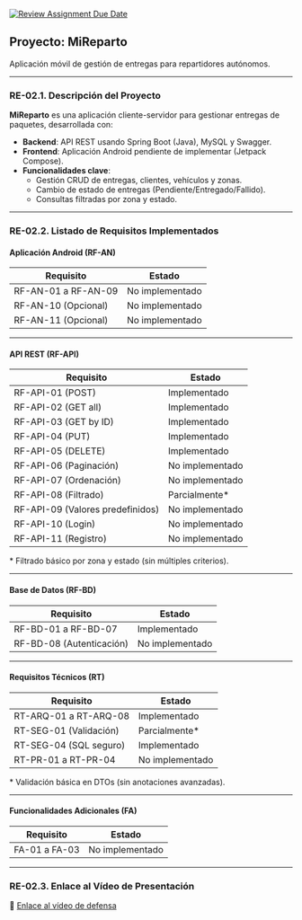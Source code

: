 [![Review Assignment Due Date](https://classroom.github.com/assets/deadline-readme-button-22041afd0340ce965d47ae6ef1cefeee28c7c493a6346c4f15d667ab976d596c.svg)](https://classroom.github.com/a/O1oNnYGo)

## Proyecto: MiReparto

Aplicación móvil de gestión de entregas para repartidores autónomos.

---

### **RE-02.1. Descripción del Proyecto**  
**MiReparto** es una aplicación cliente-servidor para gestionar entregas de paquetes, desarrollada con:  
- **Backend**: API REST usando Spring Boot (Java), MySQL y Swagger.  
- **Frontend**: Aplicación Android pendiente de implementar (Jetpack Compose).  
- **Funcionalidades clave**:  
  - Gestión CRUD de entregas, clientes, vehículos y zonas.  
  - Cambio de estado de entregas (Pendiente/Entregado/Fallido).  
  - Consultas filtradas por zona y estado.  

---

### **RE-02.2. Listado de Requisitos Implementados**  

#### **Aplicación Android (RF-AN)**  
| Requisito         | Estado              |  
|--------------------|---------------------|  
| RF-AN-01 a RF-AN-09 | No implementado    |  
| RF-AN-10 (Opcional) | No implementado    |  
| RF-AN-11 (Opcional) | No implementado    |  

---

#### **API REST (RF-API)**  
| Requisito                | Estado              |  
|--------------------------|---------------------|  
| RF-API-01 (POST)         | Implementado        |  
| RF-API-02 (GET all)      | Implementado        |  
| RF-API-03 (GET by ID)    | Implementado        |  
| RF-API-04 (PUT)          | Implementado        |  
| RF-API-05 (DELETE)       | Implementado        |  
| RF-API-06 (Paginación)   | No implementado     |  
| RF-API-07 (Ordenación)   | No implementado     |  
| RF-API-08 (Filtrado)     | Parcialmente*       |  
| RF-API-09 (Valores predefinidos) | No implementado |  
| RF-API-10 (Login)        | No implementado     |  
| RF-API-11 (Registro)     | No implementado     |  

\* Filtrado básico por zona y estado (sin múltiples criterios).  

---

#### **Base de Datos (RF-BD)**  
| Requisito         | Estado              |  
|--------------------|---------------------|  
| RF-BD-01 a RF-BD-07 | Implementado       |  
| RF-BD-08 (Autenticación) | No implementado |  

---

#### **Requisitos Técnicos (RT)**  
| Requisito               | Estado              |  
|-------------------------|---------------------|  
| RT-ARQ-01 a RT-ARQ-08   | Implementado        |  
| RT-SEG-01 (Validación)  | Parcialmente*       |  
| RT-SEG-04 (SQL seguro)  | Implementado        |  
| RT-PR-01 a RT-PR-04     | No implementado     |  

\* Validación básica en DTOs (sin anotaciones avanzadas).  

---

#### **Funcionalidades Adicionales (FA)**  
| Requisito         | Estado              |  
|--------------------|---------------------|  
| FA-01 a FA-03      | No implementado     |  

---

### **RE-02.3. Enlace al Vídeo de Presentación**  
🔗 [Enlace al vídeo de defensa](URL)
